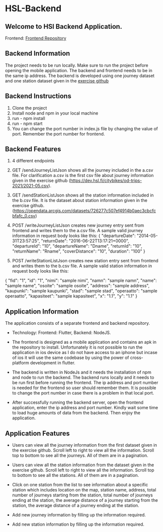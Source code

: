 # HSL-Backend
## Welcome to HSl Backend Application.
Frontend: [Frontend Repository](https://github.com/Ahmad-Imam/HSL-Frontend)

## Backend Information
The project needs to be run locally. Make sure to run the project before opening the mobile application. The backend and frontend needs to be in the same ip address. The backend is developed using one journey dataset and one station dataset given in the [exercise github](https://github.com/solita/dev-academy-2023-exercise)

## Backend Instructions
1. Clone the project
2. Install node and npm in your local machine
3. run - npm install
4. run - npm start
5. You can change the port number in index.js file by changing the value of port. Remember the port number for frontend.

## Backend Features
1. 4 different endpoints

2. GET /sendJourneyListJson shows all the journey included in the a.csv file. For clarification a.csv is the first csv file about journey information given in the exercise github (https://dev.hsl.fi/citybikes/od-trips-2021/2021-05.csv).

3. GET /sendStationListJson shows all the station information included in the b.csv file. It is the dataset about station information given in the exercise github. (https://opendata.arcgis.com/datasets/726277c507ef4914b0aec3cbcfcbfafc_0.csv)

4. POST /writeJourneyListJson creates new journey entry sent from frontend and writes them to the a.csv file. A sample valid journey information in request body looks like this: 
            {
                "departureDate": "2014-05-31T23:57:25",
                "returnDate": "2016-06-22T13:17:21+0000",
                "departureId": "10",
                "departureName": "Dname",
                "returnId": "10",
                "returnName": "Rname",
                "coverDistance": "10",
                "duration": "100"
            }


5. POST /writeStationListJson creates new station entry sent from frontend and writes them to the b.csv file. A sample valid station information in request body looks like this: 

{
                "fid": "1",
                "id": "1",
                "nimi": "sample nimi",
                "namn": "sample namn",
                "name": "sample name",
                "osoite": "sample osoite",
                "address": "sample address",
                "kaupunki": "sample kaupunki",
                "stad": "sample stad",
                "operaatto": "sample operaatto",
                "kapasiteet": "sample kapasiteet",
                "x": "1.1",
                "y": "1.1"
            }


## Application Information
The application consists of a separate frontend and backend repository.  
- Technology: Frontend: Flutter, Backend: NodeJS.

- The frontend is designed as a mobile application and contains an apk in the repository to install. Unfortunately it is not possible to run the application in ios device as I do not have access to an iphone but incase of ios it will use the same codebase by using the power of cross-platform development in flutter.

- The backend is written in NodeJs and it needs the installation of npm and node to run the backend. The backend runs locally and it needs to be run first before running the frontend. The ip address and port number is needed for the frontend so user should remember them. It is possible to change the port number in case there is a problem in that local port.

- After successfully running the backend server, open the frontend application, enter the ip address and port number. Kindly wait some time to load huge amounts of data from the backend. Then enjoy the application.
 
## Application Features
- Users can view all the journey information from the first dataset given in the exercise github. Scroll left to right to view all the information. Scroll top to bottom to see all the journeys. All of them are in a pagination.

- Users can view all the station information from the dataset given in the exercise github. Scroll left to right to view all the information. Scroll top to bottom to see all the stations. All of them are in a pagination.

- Click on one station from the list to see information about a specific station which includes location on the map, station name, address, total number of journeys starting from the station, total number of journeys ending at the station, the average distance of a journey starting from the station, the average distance of a journey ending at the station.

- Add new journey information by filling up the information required.

- Add new station information by filling up the information required.